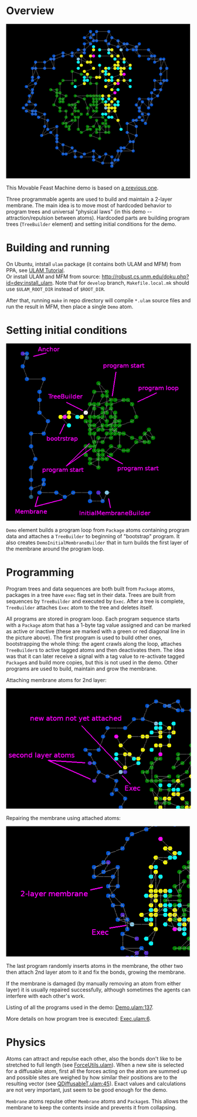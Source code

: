 # Overview
![Overview](images/overview.png)

This Movable Feast Machine demo is based on [a previous one](https://github.com/mngr777/UlamSimpleTrees).

Three programmable agents are used to build and maintain a 2-layer membrane.
The main idea is to move most of hardcoded behavior to program trees and universal "physical laws" (in this demo -- attraction/repulsion between atoms).
Hardcoded parts are building program trees (`TreeBuilder` element) and setting initial conditions for the demo.

# Building and running
On Ubuntu, intstall `ulam` package (it contains both ULAM and MFM) from PPA, see [ULAM Tutorial](https://github.com/elenasa/ULAM/wiki/Ulam-Programming-Language).  
Or install ULAM and MFM from source: http://robust.cs.unm.edu/doku.php?id=dev:install_ulam. Note that for `develop` branch, `Makefile.local.mk` should use `$ULAM_ROOT_DIR` instead of `$ROOT_DIR`.

After that, running `make` in repo directory will compile `*.ulam` source files and run the result in MFM, then place a single `Demo` atom.

# Setting initial conditions
![Overview](images/init.png)

`Demo` element builds a program loop from `Package` atoms containing program data and attaches a `TreeBuilder` to beginning of "bootstrap" program.  It also creates `DemoInitialMembraneBuilder` that in turn builds the first layer of the membrane around the program loop.

# Programming

Program trees and data sequences are both built from `Package` atoms, packages in a tree have `exec` flag set in their data. Trees are built from sequences by `TreeBuilder` and executed by `Exec`. After a tree is complete, `TreeBuilder` attaches `Exec` atom to the tree and deletes itself.

All programs are stored in program loop. Each program sequence starts with a `Package` atom that has a 1-byte tag value assigned and can be marked as active or inactive (these are marked with a green or red diagonal line in the picture above). The first program is used to build other ones, bootstrapping the whole thing: the agent crawls along the loop, attaches `TreeBuilder`s to active tagged atoms and then deactivates them. The idea was that it can later receive a signal with a tag value to re-activate tagged `Package`s and build more copies, but this is not used in the demo. Other programs are used to build, maintain and grow the membrane.

Attaching membrane atoms for 2nd layer:

![Overview](images/build-other.png)

Repairing the membrane using attached atoms:

![Overview](images/repair.png)

The last program randomly inserts atoms in the membrane, the other two then attach 2nd layer atom to it and fix the bonds, growing the membrane.

If the membrane is damaged (by manually removing an atom from either layer) it is usually repaired successfully, although sometimes the agents can interfere with each other's work.

Listing of all the programs used in the demo: [Demo.ulam:137](https://github.com/mngr777/UlamMembrane1/blob/master/Demo.ulam#L137).

More details on how program tree is executed: [Exec.ulam:6](https://github.com/mngr777/UlamMembrane1/blob/master/Exec.ulam#L6).

# Physics

Atoms can attract and repulse each other, also the bonds don't like to be stretched to full length (see [ForceUtils.ulam](https://github.com/mngr777/UlamMembrane1/blob/master/ForceUtils.ulam)). When a new site is selected for a diffusable atom, first all the forces acting on the atom are summed up and possible sites are weighed by how similar their positions are to the resulting vector (see [QDiffusableT.ulam:45](https://github.com/mngr777/UlamMembrane1/blob/master/QDiffusableT.ulam#L45)). Exact values and calculations are not very important, just seem to be good enough for the demo.

`Membrane` atoms repulse other `Membrane` atoms and `Package`s. This allows the membrane to keep the contents inside and prevents it from collapsing.
